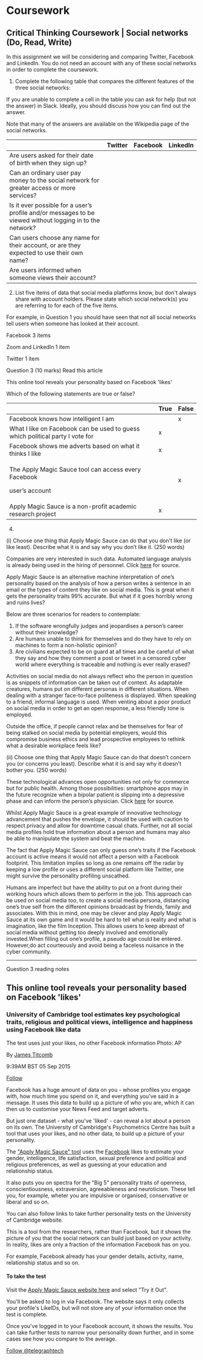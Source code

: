 # Coursework

## Critical Thinking Coursework \| Social networks \(Do, Read, Write\)

In this assignment we will be considering and comparing Twitter, Facebook and LinkedIn. You do not need an account with any of these social networks in order to complete the coursework. 

1. Complete the following table that compares the different features of the three social networks: 

If you are unable to complete a cell in the table you can ask for help \(but not the answer\) in Slack. Ideally, you should discuss how you can find out the answer. 

Note that many of the answers are available on the Wikipedia page of the social networks. 

|  | Twitter | Facebook | LinkedIn |
| :--- | :--- | :--- | :--- |
| Are users asked for their date of birth when they sign up? |  |  |  |
| Can an ordinary user pay money to the social network for greater access or more services? |  |  |  |
| Is it ever possible for a user’s profile and/or messages to be viewed without logging in to the network? |  |  |  |
| Can users choose any name for their account, or are they expected to use their own name? |  |  |  |
| Are users informed when someone views their account? |  |  |  |

2. List five items of data that social media platforms know, but don't always share with account holders. Please state which social network\(s\) you are referring to for each of the five items. 

For example, in Question 1 you should have seen that not all social networks tell users when someone has looked at their account. 

Facebook 3 items 

Zoom and LinkedIn 1 item 

Twitter 1 item 

Question 3 \(10 marks\) Read this article 

This online tool reveals your personality based on Facebook 'likes' 

Which of the following statements are true or false?   


<table>
  <thead>
    <tr>
      <th style="text-align:left"></th>
      <th style="text-align:left">True</th>
      <th style="text-align:left">False</th>
    </tr>
  </thead>
  <tbody>
    <tr>
      <td style="text-align:left">Facebook knows how intelligent I am</td>
      <td style="text-align:left"></td>
      <td style="text-align:left">x</td>
    </tr>
    <tr>
      <td style="text-align:left">What I like on Facebook can be used to guess which political party I vote
        for</td>
      <td style="text-align:left">x</td>
      <td style="text-align:left"></td>
    </tr>
    <tr>
      <td style="text-align:left">Facebook shows me adverts based on what it thinks I like</td>
      <td style="text-align:left">x</td>
      <td style="text-align:left"></td>
    </tr>
    <tr>
      <td style="text-align:left">
        <p>The Apply Magic Sauce tool can access every Facebook</p>
        <p>user&#x2019;s account</p>
      </td>
      <td style="text-align:left"></td>
      <td style="text-align:left">x</td>
    </tr>
    <tr>
      <td style="text-align:left">Apply Magic Sauce is a non-profit academic research project</td>
      <td style="text-align:left">x</td>
      <td style="text-align:left"></td>
    </tr>
  </tbody>
</table>

4. 

\(i\) Choose one thing that Apply Magic Sauce can do that you don’t like \(or like least\). Describe what it is and say why you don’t like it. \(250 words\)   


Companies are very interested in such data. Automated language analysis is already being used in the hiring of personnel. Click [here](https://www.scientificamerican.com/article/the-internet-knows-you-better-than-your-spouse-does/) for source.  


Apply Magic Sauce is an alternative machine interpretation of one’s personality based on the analysis of how a person writes a sentence in an email or the types of content they like on social media. This is great when it gets the personality traits 99% accurate. But what if it goes horribly wrong and ruins lives?  


Below are three scenarios for readers to contemplate:

1. If the software wrongfully judges and jeopardises a person’s career without their knowledge?
2. Are humans unable to think for themselves and do they have to rely on machines to form a non-holistic opinion?
3. Are civilians expected to be on guard at all times and be careful of what they say and how they comment a post or tweet in a censored cyber world where everything is traceable and nothing is ever really erased?

Activities on social media do not always reflect who the person in question is as snippets of information can be taken out of context. As adaptable creatures, humans put on different personas in different situations. When dealing with a stranger face-to-face politeness is displayed. When speaking to a friend, informal language is used. When venting about a poor product on social media in order to get an open response, a less friendly tone is employed.  


Outside the office, if people cannot relax and be themselves for fear of being stalked on social media by potential employers, would this compromise business ethics and lead prospective employees to rethink what a desirable workplace feels like?

\(ii\) Choose one thing that Apply Magic Sauce can do that doesn’t concern you \(or concerns you least\). Describe what it is and say why it doesn’t bother you. \(250 words\) 

These technological advances open opportunities not only for commerce but for public health. Among those possibilities: smartphone apps may in the future recognize when a bipolar patient is slipping into a depressive phase and can inform the person’s physician. Click [here](https://www.scientificamerican.com/article/the-internet-knows-you-better-than-your-spouse-does/) for source.  


Whilst Apply Magic Sauce is a great example of innovative technology advancement that pushes the envelope, it should be used with caution to respect privacy and allow for downtime casual chats. Further, not all social media profiles hold true information about a person and humans may also be able to manipulate the system and beat the machine.  


The fact that Apply Magic Sauce can only guess one’s traits if the Facebook account is active means it would not affect a person with a Facebook footprint. This limitation implies so long as one remains off the radar by keeping a low profile or uses a different social platform like Twitter, one might survive the personality profiling unscathed.  


Humans are imperfect but have the ability to put on a front during their working hours which allows them to perform in the job. This approach can be used on social media too, to create a social media persona, distancing one’s true self from the different opinions broadcast by friends, family and associates. With this in mind, one may be clever and play Apply Magic Sauce at its own game and it would be hard to tell what is reality and what is imagination, like the film Inception. This allows users to keep abreast of social media without getting too deeply involved and emotionally invested.When filling out one’s profile, a pseudo age could be entered. However,do act courteously and avoid being a faceless nuisance in the cyber community.

------------------------------------------------------------------------------------------------------------------------

Question 3 reading notes

## This online tool reveals your personality based on Facebook 'likes'

### University of Cambridge tool estimates key psychological traits, religious and political views, intelligence and happiness using Facebook like data

The test uses just your likes, no other Facebook information Photo: AP

By [James Titcomb](http://preview.telegraph.co.uk/journalists/james-titcomb/)

9:39AM BST 05 Sep 2015

[Follow](https://twitter.com/jamestitcomb)

Facebook has a huge amount of data on you - whose profiles you engage with, how much time you spend on it, and everything you've said in a message. It uses this data to build up a picture of who you are, which it can then us to customise your News Feed and target adverts.

But just one dataset - what you've 'liked' - can reveal a lot about a person on its own. The University of Cambridge's Psychometrics Centre has built a tool that uses your likes, and no other data, to build up a picture of your personality.

The ["Apply Magic Sauce" tool](http://applymagicsauce.com/you.html) uses the [Facebook](https://www.telegraph.co.uk/technology/facebook/) likes to estimate your gender, intelligence, life satisfaction, sexual preference and political and religious preferences, as well as guessing at your education and relationship status.

It also puts you on spectra for the "Big 5" personality traits of openness, conscientiousness, extraversion, agreeableness and neuroticism. These tell you, for example, wheter you are impulsive or organised, conservative or liberal and so on.

You can also follow links to take further personality tests on the University of Cambridge website.

This is a tool from the researchers, rather than Facebook, but it shows the picture of you that the social network can build just based on your activity. In reality, likes are only a fraction of the information Facebook has on you.

For example, Facebook already has your gender details, activity, name, relationship status and so on.

#### To take the test

Visit the [Apply Magic Sauce website here](http://applymagicsauce.com/you.html) and select "Try it Out".

You'll be asked to log in via Facebook. The website says it only collects your profile's LikeIDs, but will not store any of your information once the test is complete.

Once you've logged in to your Facebook account, it shows the results. You can take further tests to narrow your personality down further, and in some cases see how you compare to the average.

[Follow @telegraphtech](https://twitter.com/telegraphtech)  
  


